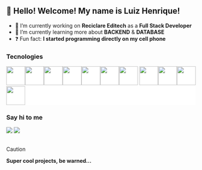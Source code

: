 ## 👋 Hello! Welcome! My name is Luiz Henrique!
- 👔 I’m currently working on **Reciclare Editech** as a **Full Stack Developer**
- 📖 I’m currently learning more about **BACKEND** & **DATABASE**
- ❓ Fun fact: **I started programming directly on my cell phone**

### Tecnologies
<div style="background-color: white;"'>
<img src="https://cdn.jsdelivr.net/gh/devicons/devicon/icons/linux/linux-original.svg" width="50" height="50"/><img src="https://cdn.jsdelivr.net/gh/devicons/devicon/icons/javascript/javascript-original.svg" width="50" height="50"/><img src="https://cdn.jsdelivr.net/gh/devicons/devicon/icons/react/react-original.svg" width="50" height="50"/><img src="https://cdn.jsdelivr.net/gh/devicons/devicon/icons/nextjs/nextjs-original.svg" width="50" height="50"/><img src="https://cdn.jsdelivr.net/gh/devicons/devicon/icons/materialui/materialui-original.svg" width="50" height="50"/><img src="https://cdn.jsdelivr.net/gh/devicons/devicon/icons/css3/css3-original.svg" width="50" height="50"/><img src="https://cdn.jsdelivr.net/gh/devicons/devicon@latest/icons/laravel/laravel-original-wordmark.svg" width="50" height="50"/>
<img src="https://cdn.jsdelivr.net/gh/devicons/devicon/icons/mysql/mysql-original-wordmark.svg" width="50" height="50"/><img src="https://cdn.jsdelivr.net/gh/devicons/devicon/icons/bash/bash-original.svg" width="50" height="50"/><img src="https://cdn.jsdelivr.net/gh/devicons/devicon/icons/git/git-original.svg" width="50" height="50"/><img src="https://cdn.jsdelivr.net/gh/devicons/devicon/icons/nodejs/nodejs-original.svg" width="50" height="50"/>
</div>

### Say hi to me
<div>
<a href = "mailto:henriquegomesdev@gmail.com"><img loading="lazy" src="https://img.shields.io/badge/Gmail-D14836?style=for-the-badge&logo=gmail&logoColor=white" target="_blank"></a>
<a href="https://www.linkedin.com/in/henriquegomes-dev" target="_blank"><img loading="lazy" src="https://img.shields.io/badge/-LinkedIn-%230077B5?style=for-the-badge&logo=linkedin&logoColor=white" target="_blank"></a> 
</div>

<br />

> [!CAUTION]
> **Super cool projects, be warned...**







          
          
